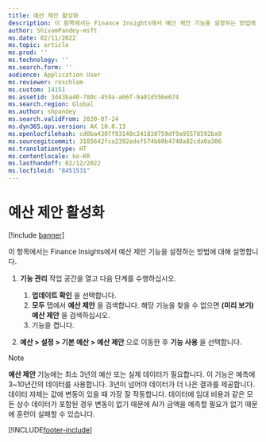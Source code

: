 ```yaml
---
title: 예산 제안 활성화
description: 이 항목에서는 Finance Insights에서 예산 제안 기능을 설정하는 방법에 대해 설명합니다.
author: ShivamPandey-msft
ms.date: 02/11/2022
ms.topic: article
ms.prod: ''
ms.technology: ''
ms.search.form: ''
audience: Application User
ms.reviewer: roschlom
ms.custom: 14151
ms.assetid: 3d43ba40-780c-459a-a66f-9a01d556e674
ms.search.region: Global
ms.author: shpandey
ms.search.validFrom: 2020-07-24
ms.dyn365.ops.version: AX 10.0.13
ms.openlocfilehash: cd0ba4307f93148c241810759df9a95578592ba9
ms.sourcegitcommit: 3105642fca2392edef574b60b4748a82cda0a386
ms.translationtype: HT
ms.contentlocale: ko-KR
ms.lasthandoff: 02/12/2022
ms.locfileid: "8451531"
---
```

# <a name="enable-budget-proposal"></a>예산 제안 활성화

[!include [banner](../includes/banner.md)]

이 항목에서는 Finance Insights에서 예산 제안 기능을 설정하는 방법에 대해 설명합니다.

1. **기능 관리** 작업 공간을 열고 다음 단계를 수행하십시오.

    1. **업데이트 확인** 을 선택합니다.
    2. **모두** 탭에서 **예산 제안** 을 검색합니다. 해당 기능을 찾을 수 없으면 **(미리 보기) 예산 제안** 을 검색하십시오. 
    3. 기능을 켭니다.

2. **예산 \> 설정 \> 기본 예산 \> 예산 제안** 으로 이동한 후 **기능 사용** 을 선택합니다.

> [!NOTE]
> **예산 제안** 기능에는 최소 3년의 예산 또는 실제 데이터가 필요합니다. 이 기능은 예측에 3~10년간의 데이터를 사용합니다. 3년이 넘어야 데이터가 더 나은 결과를 제공합니다. 데이터 자체는 값에 변동이 있을 때 가장 잘 작동합니다. 데이터에 임대 비용과 같은 모든 상수 데이터가 포함된 경우 변동이 없기 때문에 AI가 금액을 예측할 필요가 없기 때문에 훈련이 실패할 수 있습니다.

[!INCLUDE[footer-include](../../includes/footer-banner.md)]
